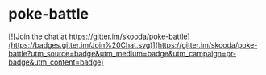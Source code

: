 # poke-battle

[![Join the chat at https://gitter.im/skooda/poke-battle](https://badges.gitter.im/Join%20Chat.svg)](https://gitter.im/skooda/poke-battle?utm_source=badge&utm_medium=badge&utm_campaign=pr-badge&utm_content=badge)
